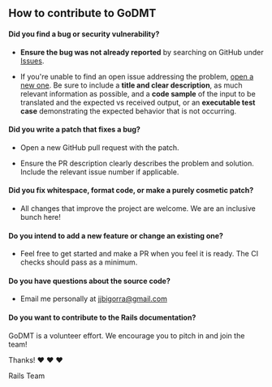 ## How to contribute to GoDMT

#### **Did you find a bug or security vulnerability?**

* **Ensure the bug was not already reported** by searching on GitHub under [Issues](https://github.com/averageflow/godmt/issues).

* If you're unable to find an open issue addressing the problem, [open a new one](https://github.com/averageflow/godmt/issues/new). Be sure to include a **title and clear description**, as much relevant information as possible, and a **code sample** of the input to be translated and the expected vs received output, or an **executable test case** demonstrating the expected behavior that is not occurring.

#### **Did you write a patch that fixes a bug?**

* Open a new GitHub pull request with the patch.

* Ensure the PR description clearly describes the problem and solution. Include the relevant issue number if applicable.

#### **Did you fix whitespace, format code, or make a purely cosmetic patch?**

* All changes that improve the project are welcome. We are an inclusive bunch here!

#### **Do you intend to add a new feature or change an existing one?**

* Feel free to get started and make a PR when you feel it is ready. The CI checks should pass as a minimum.

#### **Do you have questions about the source code?**

* Email me personally at jjbigorra@gmail.com

#### **Do you want to contribute to the Rails documentation?**

GoDMT is a volunteer effort. We encourage you to pitch in and join the team!

Thanks! :heart: :heart: :heart:

Rails Team
